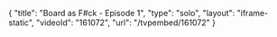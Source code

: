 {
    "title": "Board as F#ck - Episode 1",
    "type": "solo",
    "layout": "iframe-static",
    "videoId": "161072",
    "url": "\/tvpembed\/161072"
}